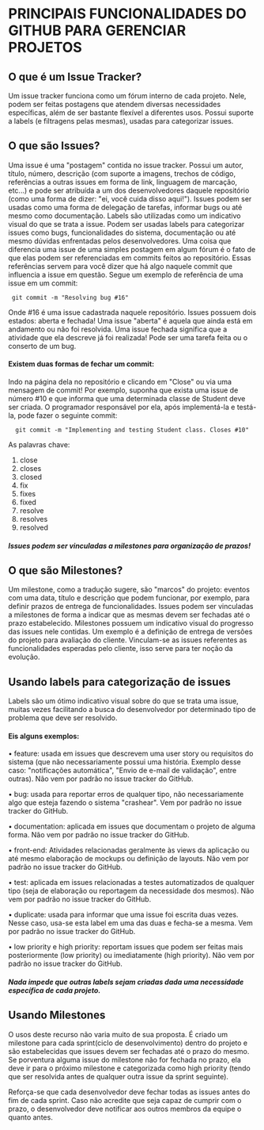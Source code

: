 # PRINCIPAIS FUNCIONALIDADES DO GITHUB PARA GERENCIAR PROJETOS

## O que é um Issue Tracker?
Um issue tracker funciona como um fórum interno de cada projeto. Nele, podem ser feitas postagens que atendem diversas necessidades 
específicas, além de ser bastante flexível a diferentes usos. Possui suporte a labels (e filtragens pelas mesmas), 
usadas para categorizar issues. 

## O que são Issues?

Uma issue é uma "postagem" contida no issue tracker. Possui um autor, título, número, descrição 
(com suporte a imagens, trechos de código, referências a outras issues em forma de link, linguagem de marcação, etc...) e 
pode ser atribuída a um dos desenvolvedores daquele repositório (como uma forma de dizer: "ei, você cuida disso aqui!"). 
Issues podem ser usadas como uma forma de delegação de tarefas, informar bugs ou até mesmo como documentação. 
Labels são utilizadas como um indicativo visual do que se trata a issue. Podem ser usadas labels para categorizar issues como bugs, 
funcionalidades do sistema, documentação ou até mesmo dúvidas enfrentadas pelos desenvolvedores. Uma coisa que diferencia 
uma issue de uma simples postagem em algum fórum é o fato de que elas podem ser referenciadas em commits feitos ao repositório. 
Essas referências servem para você dizer que há algo naquele commit que influencia a issue em questão. Segue um exemplo de referência 
de uma issue em um commit:

     git commit -m "Resolving bug #16"

Onde #16 é uma issue cadastrada naquele repositório. Issues possuem dois estados: 
aberta e fechada! Uma issue "aberta" é aquela que ainda está em andamento ou não foi resolvida.
Uma issue fechada significa que a atividade que ela descreve já foi realizada! Pode ser uma tarefa feita ou o conserto de um bug.


#### Existem duas formas de fechar um commit: 

Indo na página dela no repositório e clicando em "Close" ou via uma mensagem de commit! 
Por exemplo, suponha que exista uma issue de número #10 e que informa que uma determinada classe de Student deve ser criada. 
O programador responsável por ela, após implementá-la e testá-la, pode fazer o seguinte commit:

      git commit -m "Implementing and testing Student class. Closes #10"
      
As palavras chave:
1.	close
1.	closes
1.	closed
1.	fix
1.	fixes
1.	fixed
1.	resolve
1.	resolves
1.	resolved

##### Issues podem ser vinculadas a milestones para organização de prazos!
 
## O que são Milestones?

Um milestone, como a tradução sugere, são "marcos" do projeto: eventos com uma data, título e descrição que podem funcionar, 
por exemplo, para definir prazos de entrega de funcionalidades. Issues podem ser vinculadas a milestones de forma a indicar que 
as mesmas devem ser fechadas até o prazo estabelecido. Milestones possuem um indicativo visual do progresso das issues nele contidas.
Um exemplo é a definição de entrega de versões do projeto para avaliação do cliente. Vinculam-se as issues referentes as funcionalidades
esperadas pelo cliente, isso serve para ter noção da evolução.

## Usando labels para categorização de issues

Labels são um ótimo indicativo visual sobre do que se trata uma issue, muitas vezes facilitando a busca do desenvolvedor 
por determinado tipo de problema que deve ser resolvido. 

#### Eis alguns exemplos:

• feature: usada em issues que descrevem uma user story ou requisitos do sistema (que não necessariamente possui uma história. 
Exemplo desse caso: "notificações automática", "Envio de e-mail de validação", entre outras). Não vem por padrão no issue tracker 
do GitHub.

•	bug: usada para reportar erros de qualquer tipo, não necessariamente algo que esteja fazendo o sistema "crashear". 
Vem por padrão no issue tracker do GitHub.

•	documentation: aplicada em issues que documentam o projeto de alguma forma. Não vem por padrão no issue tracker do GitHub.

•	front-end: Atividades relacionadas geralmente às views da aplicação ou até mesmo elaboração de mockups ou definição de layouts.
Não vem por padrão no issue tracker do GitHub.

•	test: aplicada em issues relacionadas a testes automatizados de qualquer tipo 
(seja de elaboração ou reportagem da necessidade dos mesmos). Não vem por padrão no issue tracker do GitHub.

•	duplicate: usada para informar que uma issue foi escrita duas vezes. Nesse caso, usa-se esta label em uma das duas e fecha-se a mesma.
Vem por padrão no issue tracker do GitHub.

•	low priority e high priority: reportam issues que podem ser feitas mais posteriormente (low priority) ou imediatamente (high priority).
Não vem por padrão no issue tracker do GitHub. 

##### Nada impede que outras labels sejam criadas dada uma necessidade específica de cada projeto.

## Usando Milestones

O usos deste recurso não varia muito de sua proposta. É criado um milestone para cada sprint(ciclo de desenvolvimento)
dentro do projeto e são estabelecidas que issues devem ser fechadas até o prazo do mesmo. Se porventura alguma issue do milestone 
não for fechada no prazo, ela deve ir para o próximo milestone e categorizada como high priority (tendo que ser resolvida antes de 
qualquer outra issue da sprint seguinte).

Reforça-se que cada desenvolvedor deve fechar todas as issues antes do fim de cada sprint. 
Caso não acredite que seja capaz de cumprir com o prazo, o desenvolvedor deve notificar aos outros membros da equipe o quanto antes.

